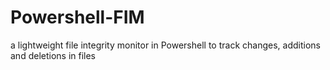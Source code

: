 # Powershell-FIM
a lightweight file integrity monitor in Powershell to track changes, additions and deletions in files
